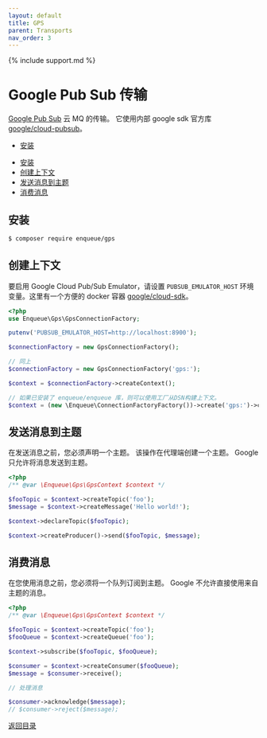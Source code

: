 ```yaml
---
layout: default
title: GPS
parent: Transports
nav_order: 3
---
```

{% include support.md %}

# Google Pub Sub 传输

[Google Pub Sub](https://cloud.google.com/pubsub/docs/) 云 MQ 的传输。
它使用内部 google sdk 官方库 [google/cloud-pubsub](https://packagist.org/packages/google/cloud-pubsub)。

- [安装](https://php-enqueue.github.io/transport/gps/#installation)

* [安装](#安装)
* [创建上下文](#创建上下文)
* [发送消息到主题](#发送消息到主题)
* [消费消息](#消费消息)

## 安装

```bash
$ composer require enqueue/gps
```

## 创建上下文

要启用 Google Cloud Pub/Sub Emulator，请设置 `PUBSUB_EMULATOR_HOST` 环境变量。这里有一个方便的 docker 容器 [google/cloud-sdk](https://hub.docker.com/r/google/cloud-sdk/)。

```php
<?php
use Enqueue\Gps\GpsConnectionFactory;

putenv('PUBSUB_EMULATOR_HOST=http://localhost:8900');

$connectionFactory = new GpsConnectionFactory();

// 同上
$connectionFactory = new GpsConnectionFactory('gps:');

$context = $connectionFactory->createContext();

// 如果已安装了 enqueue/enqueue 库，则可以使用工厂从DSN构建上下文。
$context = (new \Enqueue\ConnectionFactoryFactory())->create('gps:')->createContext();
```

## 发送消息到主题

在发送消息之前，您必须声明一个主题。
该操作在代理端创建一个主题。
Google 只允许将消息发送到主题。

```php
<?php
/** @var \Enqueue\Gps\GpsContext $context */

$fooTopic = $context->createTopic('foo');
$message = $context->createMessage('Hello world!');

$context->declareTopic($fooTopic);

$context->createProducer()->send($fooTopic, $message);
```

## 消费消息

在您使用消息之前，您必须将一个队列订阅到主题。
Google 不允许直接使用来自主题的消息。

```php
<?php
/** @var \Enqueue\Gps\GpsContext $context */

$fooTopic = $context->createTopic('foo');
$fooQueue = $context->createQueue('foo');

$context->subscribe($fooTopic, $fooQueue);

$consumer = $context->createConsumer($fooQueue);
$message = $consumer->receive();

// 处理消息

$consumer->acknowledge($message);
// $consumer->reject($message);
```

[返回目录](../index.md)
